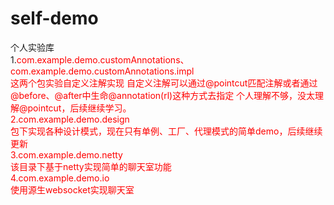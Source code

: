 # self-demo
个人实验库<br>
1.<font color=red>com.example.demo.customAnnotations、com.example.demo.customAnnotations.impl<br>
这两个包实验自定义注解实现
自定义注解可以通过@pointcut匹配注解或者通过@before、@after中生命@annotation(rl)这种方式去指定
个人理解不够，没太理解@pointcut，后续继续学习。<br>
2.com.example.demo.design<br>
包下实现各种设计模式，现在只有单例、工厂、代理模式的简单demo，后续继续更新<br>
3.com.example.demo.netty<br>
该目录下基于netty实现简单的聊天室功能<br>
4.com.example.demo.io<br>
使用源生websocket实现聊天室<br>
